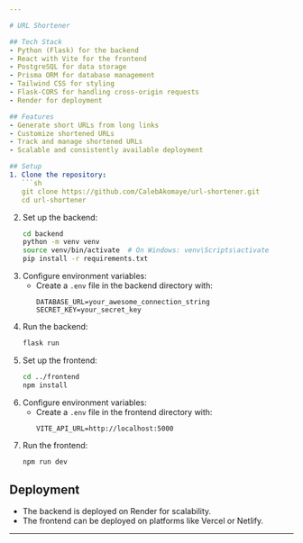 ```yaml
---

# URL Shortener  

## Tech Stack  
- Python (Flask) for the backend  
- React with Vite for the frontend  
- PostgreSQL for data storage  
- Prisma ORM for database management  
- Tailwind CSS for styling  
- Flask-CORS for handling cross-origin requests  
- Render for deployment  

## Features  
- Generate short URLs from long links  
- Customize shortened URLs  
- Track and manage shortened URLs  
- Scalable and consistently available deployment  

## Setup  
1. Clone the repository:  
   ```sh
   git clone https://github.com/CalebAkomaye/url-shortener.git
   cd url-shortener
   ```  
2. Set up the backend:  
   ```sh
   cd backend
   python -m venv venv
   source venv/bin/activate  # On Windows: venv\Scripts\activate
   pip install -r requirements.txt
   ```  
3. Configure environment variables:  
   - Create a `.env` file in the backend directory with:  
     ```
     DATABASE_URL=your_awesome_connection_string
     SECRET_KEY=your_secret_key
     ```  
4. Run the backend:  
   ```sh
   flask run
   ```  
5. Set up the frontend:  
   ```sh
   cd ../frontend
   npm install
   ```  
6. Configure environment variables:  
   - Create a `.env` file in the frontend directory with:  
     ```
     VITE_API_URL=http://localhost:5000
     ```  
7. Run the frontend:  
   ```sh
   npm run dev
   ```  

## Deployment  
- The backend is deployed on Render for scalability.  
- The frontend can be deployed on platforms like Vercel or Netlify.  

---
```

